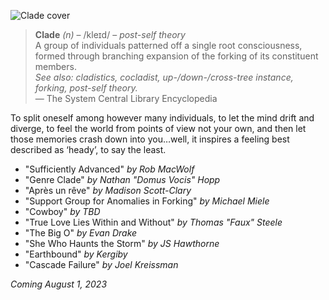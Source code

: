 ---
---

![Clade cover](/cover.png)

> **Clade** *(n)* – <span class="ipa">/kleɪd/</span> – *post-self theory*  
> A group of individuals patterned off a single root consciousness, formed through branching expansion of the forking of its constituent members.  
> *See also: cladistics, cocladist, up-/down-/cross-tree instance, forking, post-self theory.*  
> — The System Central Library Encyclopedia

To split oneself among however many individuals, to let the mind drift and diverge, to feel the world from points of view not your own, and then let those memories crash down into you…well, it inspires a feeling best described as ‘heady’, to say the least.

* "Sufficiently Advanced" *by Rob MacWolf*
* "Genre Clade" *by Nathan "Domus Vocis" Hopp*
* "Après un rêve" *by Madison Scott-Clary*
* "Support Group for Anomalies in Forking" *by Michael Miele*
* "Cowboy" *by TBD*
* "True Love Lies Within and Without" *by Thomas "Faux" Steele*
* "The Big O" *by Evan Drake*
* "She Who Haunts the Storm" *by JS Hawthorne*
* "Earthbound" *by Kergiby*
* "Cascade Failure" *by Joel Kreissman*

*Coming August 1, 2023*
